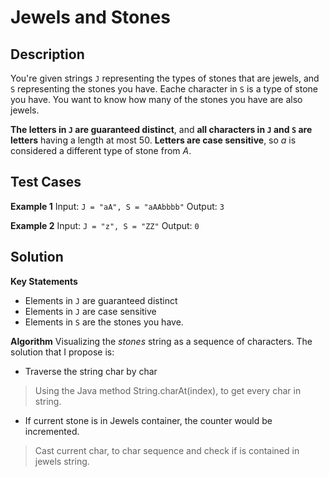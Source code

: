 # Jewels and Stones

## Description
You're given strings `J` representing the types of stones that are jewels, and `S` representing the stones you have. Eache character in `S` is a type of stone you have. You want to know how many of the stones you have are also jewels.

**The letters in `J` are guaranteed distinct**, and **all characters in `J` and  `S` are letters** having a length at most 50. **Letters are case sensitive**, so *a* is considered a different type of stone from *A*.

## Test Cases
**Example 1**
Input: `J = "aA", S = "aAAbbbb"`
Output: `3`

**Example 2**
Input: `J = "z", S = "ZZ"`
Output: `0`

## Solution
**Key Statements**
*  Elements in `J` are guaranteed distinct
*  Elements in `J` are case sensitive
*  Elements in `S` are the stones you have.

**Algorithm**
Visualizing the *stones* string as a sequence of characters. The solution that I propose is:

* Traverse the string char by char
> Using the Java method String.charAt(index), to get every char in string.

* If current stone is in Jewels container, the counter would be incremented.
> Cast current char, to char sequence and check if is contained in jewels string.
